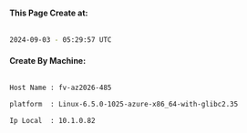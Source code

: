 
   
#### This Page Create at:

```bash

2024-09-03 - 05:29:57 UTC

```

#### Create By Machine:

```bash

Host Name : fv-az2026-485

platform  : Linux-6.5.0-1025-azure-x86_64-with-glibc2.35

Ip Local  : 10.1.0.82

```

